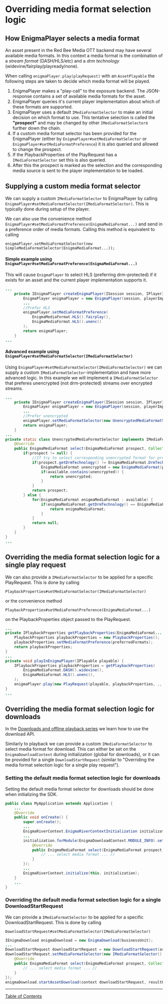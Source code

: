 # Overriding media format selection logic
## How EnigmaPlayer selects a media format

An asset present in the Red Bee Media OTT backend may have several available media formats. In this context
a media format is the combination of a *stream format* (DASH/HLS/etc) and a *drm technology* (widevine/fairplay/playready/none).

When calling `enigmaPlayer.play(playRequest)` with an `AssetPlayable` the following steps are taken
to decide which media format will be played.
1. EnigmaPlayer makes a "play-call" to the exposure backend. The JSON-response contains a set of
available media formats for the asset.
1. EnigmaPlayer queries it's current player implementation about which of these formats are supported.
1. EnigmaPlayer uses a default `IMediaFormatSelector` to make an initial decision on which format to use.
This tentative selection is called the **"prospect"** and may be changed by other `IMediaFormatSelector`s
further down the chain.
1. If a custom media format selector has been provided for the EnigmaPlayer
(either by `EnigmaPlayer#setMediaFormatSelector` or `EnigmaPlayer#setMediaFormatPreference`) it is also
queried and allowed to change the prospect.
1. If the PlaybackProperties of the PlayRequest has a `IMediaFormatSelector` set this is also queried.
1. After this the prospect is marked as the selection and the corresponding media source is sent to
the player implementation to be loaded.

## Supplying a custom media format selector

We can supply a custom `IMediaFormatSelector` to EnigmaPlayer by
calling `EnigmaPlayer#setMediaFormatSelector(IMediaFormatSelector)`. This is typically done during setup of the player.

We can also use the convenience method `EnigmaPlayer#setMediaFormatPreference(EnigmaMediaFormat...)`
and send in a preference order of media formats. Calling this method is equivalent to calling
```
enigmaPlayer.setMediaFormatSelector(new SimpleMediaFormatSelector(EnigmaMediaFormat...));
```

#### Simple example using `EnigmaPlayer#setMediaFormatPreference(EnigmaMediaFormat...)`

This will cause `EnigmaPlayer` to select HLS (preferring drm-protected) if it exists for an asset
and the current player implementation supports it.

```java
...
    private IEnigmaPlayer createEnigmaPlayer(ISession session, IPlayerImplementation playerImplementation) {
        EnigmaPlayer enigmaPlayer = new EnigmaPlayer(session, playerImplementation);
        ...
        //Prefer HLS
        enigmaPlayer.setMediaFormatPreference(
            EnigmaMediaFormat.HLS().fairplay(),
            EnigmaMediaFormat.HLS().unenc()
        );
        return enigmaPlayer;
    }
...
```

#### Advanced example using `EnigmaPlayer#setMediaFormatSelector(IMediaFormatSelector)`

Using `EnigmaPlayer#setMediaFormatSelector(IMediaFormatSelector)` we can supply a custom
`IMediaFormatSelector`-implementation and have more advanced logic. In this example we will
implement a `IMediaFormatSelector` that preferes unencrypted (not drm-protected) streams over
encrypted streams.

```java
...
    private IEnigmaPlayer createEnigmaPlayer(ISession session, IPlayerImplementation playerImplementation) {
        EnigmaPlayer enigmaPlayer = new EnigmaPlayer(session, playerImplementation);
        ...
        //Prefer unencrypted
        enigmaPlayer.setMediaFormatSelector(new UnencryptedMediaFormatSelector());
        return enigmaPlayer;
    }
...
private static class UnencryptedMediaFormatSelector implements IMediaFormatSelector {
    @Override
    public EnigmaMediaFormat select(EnigmaMediaFormat prospect, Collection<EnigmaMediaFormat> available) {
        if(prospect != null) {
            //If try to select corresponding unencrypted format for prospect
            if(prospect.getDrmTechnology() != EnigmaMediaFormat.DrmTechnology.NONE) {
                EnigmaMediaFormat unencrypted = new EnigmaMediaFormat(prospect.getStreamFormat(), EnigmaMediaFormat.DrmTechnology.NONE);
                if(available.contains(unencrypted)) {
                    return unencrypted;
                }
            }
            return prospect;
        } else {
            for(EnigmaMediaFormat enigmaMediaFormat : available) {
                if(enigmaMediaFormat.getDrmTechnology() == EnigmaMediaFormat.DrmTechnology.NONE) {
                    return enigmaMediaFormat;
                }
            }
            return null;
        }
    }
}
...
```

## Overriding the media format selection logic for a single play request

We can also provide a `IMediaFormatSelector` to be applied for a specific PlayRequest. This is
done by calling

`PlaybackProperties#setMediaFormatSelector(IMediaFormatSelector)`

or the convenience method

`PlaybackProperties#setMediaFormatPreference(EnigmaMediaFormat...)`

on the PlaybackProperties object passed to the PlayRequest.

```java
...
private IPlaybackProperties getPlaybackProperties(EnigmaMediaFormat... preferredFormats) {
    PlaybackProperties playbackProperties = new PlaybackProperties();
    playbackProperties.setMediaFormatPreference(preferredFormats);
    return playbackProperties;
}
...
private void playInEnigmaPlayer(IPlayable playable) {
    IPlaybackProperties playbackProperties = getPlaybackProperties(
        EnigmaMediaFormat.DASH().widevine(),
        EnigmaMediaFormat.HLS().unenc(),
    );
    enigmaPlayer.play(new PlayRequest(playable, playbackProperties, ,,,));
}
...
```

## Overriding the media format selection logic for downloads

In the [Downloads and offline playback series](../index.md#downloads-and-offline-playback-series) we learn how to use the download API.

Similarly to playback we can provide a custom `IMediaFormatSelector` to select media format for
download. This can either be set on the `EnigmaDownloadContext` during initialization
(global for downloads), or it can be provided for a single `DownloadStartRequest` (similar to
"Overriding the media format selection logic for a single play request").

### Setting the default media format selection logic for downloads

Setting the default media format selector for downloads should be done when initializing the SDK.

```java
public class MyApplication extends Application {
    ...
    @Override
    public void onCreate() {
        super.onCreate();
        ...
        EnigmaRiverContext.EnigmaRiverContextInitialization initialization = new EnigmaRiverContext.EnigmaRiverContextInitialization(exposureBaseUrl);
        ...
        initialization.forModule(EnigmaDownloadContext.MODULE_INFO).setDefaultDownloadFormatSelector(new IMediaFormatSelector() {
            @Override
            public EnigmaMediaFormat select(EnigmaMediaFormat prospect, Collection<EnigmaMediaFormat> available) {
                // ... select media format ... //
            }
        });
        ...
        EnigmaRiverContext.initialize(this, initialization);
    }
    ...
}
```

### Overriding the default media format selection logic for a single DownloadStartRequest

We can provide a `IMediaFormatSelector` to be applied for a specific DownloadStartRequest. This is
done by calling

`DownloadStartRequest#setMediaFormatSelector(IMediaFormatSelector)`

```java
IEnigmaDownload enigmaDownload = new EnigmaDownload(businessUnit);
...
DownloadStartRequest downloadStartRequest = new DownloadStartRequest(assetId, session);
downloadStartRequest.setMediaFormatSelector(new IMediaFormatSelector() {
    @Override
    public EnigmaMediaFormat select(EnigmaMediaFormat prospect, Collection<EnigmaMediaFormat> available) {
        // ... select media format ... //
    }
});
enigmaDownload.startAssetDownload(context downloadStartRequest, resultHandler);
```



___
[Table of Contents](../index.md)<br/>
